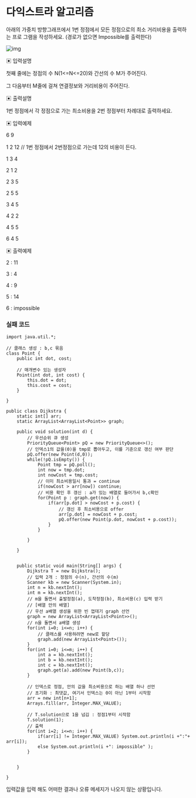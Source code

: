 # 다익스트라 알고리즘



아래의 가중치 방향그래프에서 1번 정점에서 모든 정점으로의 최소 거리비용을 출력하는 프로 그램을 작성하세요. (경로가 없으면 Impossible를 출력한다)



![img](https://blog.kakaocdn.net/dn/bcHgqO/btrxB4vVqTQ/Sulm3JI4c4E5xmVrrxxt00/img.png)



 

▣ 입력설명

첫째 줄에는 정점의 수 N(1<=N<=20)와 간선의 수 M가 주어진다.

그 다음부터 M줄에 걸쳐 연결정보와 거리비용이 주어진다.

 

▣ 출력설명

1번 정점에서 각 정점으로 가는 최소비용을 2번 정점부터 차례대로 출력하세요.

 

▣ 입력예제 

6 9

1 2 12 // 1번 정점에서 2번정점으로 가는데 12의 비용이 든다.

1 3 4

2 1 2

2 3 5

2 5 5

3 4 5

4 2 2

4 5 5

6 4 5

 

▣ 출력예제 

2 : 11

3 : 4

4 : 9

5 : 14

6 : impossible

 

### 실패 코드

```
import java.util.*;

// 클래스 생성 : b,c 묶음
class Point {
	public int dot, cost;
	
	// 매개변수 있는 생성자
	Point(int dot, int cost) {
		this.dot = dot;
		this.cost = cost;
	}
	
}

public class Dijkstra {
	static int[] arr;
	static ArrayList<ArrayList<Point>> graph;
	
	public void solution(int d) {
		// 우선순위 큐 생성
		PriorityQueue<Point> pQ = new PriorityQueue<>();
		// 인덱스1의 값을(0)을 tmp로 뽑아두고, 이를 기준으로 갱신 여부 판단
		pQ.offer(new Point(d,0));
		while(!pQ.isEmpty()) {
			Point tmp = pQ.poll();
			int now = tmp.dot;
			int nowCost = tmp.cost;
			// 이미 최소비용일시 통과 = continue
			if(nowCost > arr[now]) continue;
			// 비용 확인 후 갱신 : a가 있는 배열로 들어가서 b,c확인
			for(Point p : graph.get(now)) {
				if(arr[p.dot] > nowCost + p.cost) {
					// 갱신 후 최소비용으로 offer
					arr[p.dot] = nowCost + p.cost;
					pQ.offer(new Point(p.dot, nowCost + p.cost));
				}
			}
			
		}
		
	}
	

	public static void main(String[] args) {
		Dijkstra T = new Dijkstra();
		// 입력 2개 : 정점의 수(n), 간선의 수(m)
		Scanner kb = new Scanner(System.in);
		int n = kb.nextInt();
		int m = kb.nextInt();
		// m을 돌면서 출발정점(a), 도착정점(b), 최소비용(c) 입력 받기
		// [배열 안의 배열]
		// 우선 a배열 생성을 위한 빈 껍데기 graph 선언
		graph = new ArrayList<ArrayList<Point>>();
		// n을 돌면서 a배열 생성
		for(int i=0; i<=n; i++) {
			// 클래스를 사용하려면 new로 할당
			graph.add(new ArrayList<Point>());
		}
		for(int i=0; i<=m; i++) {
			int a = kb.nextInt();
			int b = kb.nextInt();
			int c = kb.nextInt();
			graph.get(a).add(new Point(b,c));
		}
	
		// 인덱스로 정점, 안의 값을 최소비용으로 하는 배열 하나 선언
		// 초기화 : 최댓값, 여기서 인덱스는 0이 아닌 1부터 시작함
		arr = new int[n+1];
		Arrays.fill(arr, Integer.MAX_VALUE);
		
		// T.solution으로 1을 넘김 : 정점1부터 시작함
		T.solution(1);
		// 출력
		for(int i=2; i<=n; i++) {
			if(arr[i] != Integer.MAX_VALUE) System.out.println(i +":"+ arr[i]);
			else System.out.println(i +": impossible" );
		}
		

	}

}
```



입력값을 입력 해도 어떠한 결과나 오류 메세지가 나오지 않는 상황입니다. 